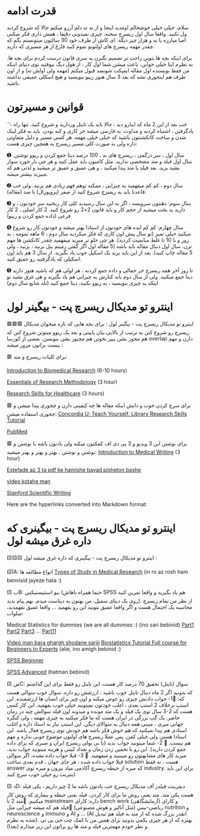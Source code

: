 # قدرت ادامه
سلام، خیلی خیلی خوشحالم اومدید اینجا و از ته ته دلم آرزو میکنم حالا که شروع کردید ول نکنید. واقعا سال اول ریسرچ سخته، چیزی نمیدونی دقیقا ، همش داری فکر میکنی اصا میارزه یا نه و هزار چیز دیگه. ای کاش از طرف خود 30 سالتون میتونستم بگم که چقدر مهمه ریسرچ های اولتونو تموم کنید فارغ از هر مسیری که دارید. 

برای اینکه بچه ها بتونن راحت تر تصمیم بگیرن یه سری قانون درست کردم برای بچه ها. به نظرم اینا خیلی جوابن، باعث میشن شما اول کار ، از هول دیگ نیوفتید توی دنیای اینکه من فقط نویسنده اول مقاله ایمپکت شونصد قبول میکنم (مهمه ولی اولش نه) و از اون طرف هم اینجوری نشه که بعد 3 سال هنوز رییو بنویسید و هیچ اسکلی عمیقی نداشته باشید. 

# قوانین و مسیرتون
 
〽️ خب بعد از این 2 ماه که اینارو دید ، حالا باید یک تایتل وردارید و شروع کنید. تنها راه یادگرفتن ، اشتباه کردنه و مداوت. به فارسی میشه خر کاری و کنه بودن. باید به فکر لینک شدن و ساخت کانکشنتون باشید که خیلی خیلی مهمه. هر کسی مسیر و دلیل متفاوتی داره ولی به صورت کلی مسیر ریسرچ یه همچین چیزی هست: 

️➊ سال اول ، سر درگمی ، ریسرچ های بد ، 100 درصد دیتا جمع کردن و ریوو نوشتن. سال اول فیلد و متد مشخصی ندارید. مثل کامیون باید عمل کنید و هر چی بار خورد سوار بشید برید. بعد فیلد یا متد پیدا میکنید ، و هی عمیق و عمیق تر میشید و لذتی هم که میبرید بیشتر میشه.

➋ سال دوم ، کم کم میفهمید یه چیزایی ، ممکنه توهم فهم زیادی هم بزنید. ولی خب قاعدتا باید یه ریسرچ شروع کنید از صفر (پروپوزال) تا صد (مقاله).

➌ سال سوم: دهنتون سرویسه ، اگر به این سال رسیدید کلی کار ریختید سر خودتون ، و دارید بد بخت میشید از حجم کار و باید قانون 2+2 رو شروع کنید. 2 کار اصلی ، 2 کار فرعی (داده جمع کردن و رییو)

➍ سال چهارم: کم کم ایده های خودتون از استادا بهتر میشه و خودتون کار رو شروع میکنید خیلی تمیز (تو سال پیش اون کاری که فکر میکردید سال دوم ، 6 ماهه تمومه ، به زور و با 10 تا غلط سابمیت کردید). هر چی جلو تر میرید میفهمید چقدر کانکشن ها مهم ترن. سال اول دنبال مقاله باید باشه (5 مقاله اول اگر گفتن زمینم بیل بزنید ، بزنید ، ولی 5 مقاله چاپ کنید). بعد از این باید برید یک اسکیل خوب یاد بگیرید. از سال 3 هم باید اون اسکیلی که یادگرفتید رو عمیق کنید. 

➎ تا روز آخر همه ریسرچ خر حمالی و داده جمع کردنه ، هر لولی هم که باشید هنوز دارید دیتا جمع میکنید. ولی از سال دوم باید کنارش یه چیزایی هم یاد بگیرید و هی غرق نشید تو اینکه یه چیزی بنویسید ، یه ریوو بکنید، دیتا جمع کنید (تله شایع سال دوم)

#  اینترو تو مدیکال ریسرچ پت - بیگینر لول

🟥🟥🟥 اینترو تو مدیکال ریسرچ پت - بیگینر لول :
برای بچه هایی که تازه میخوان مدیکال ریسرچ رو شروع کنن به ترتیب از بالایی بیان پایینی و بعد یک ریوو میتونن شروع کنن که هم مجور بشن پیپر بخونن هم مجبور بشن بنویسن. بعضی از کورسا overlap دارن و مهم نیست براتون مرور میشه :

🟥 برای کلیات ریسرچ و متد:

[Introduction to Biomedical Research](https://alison.com/course/introduction-to-biomedical-research) (6-10 hours)

[Essentials of Research Methodology](https://alison.com/course/essentials-of-research-methodology) (3 hour)

[Research Skills for Healthcare](https://alison.com/course/research-skills-for-healthcare) (3 hours)

🟥 برای سرچ کردن خوب و دانش اینکه مقاله ها چه کیفیتی دارن و چجوری پیدا میشن و چجوری استفاده میشن:
[Concordia U: Teach Yourself: Library Research Skills Tutorial](https://www.youtube.com/playlist?list=PLZvPUsdgzzodozagouf9bim8xSCc3aCuB)

[PubMed](https://www.youtube.com/playlist?list=PLF2KCgTC6mbQX8Creoyl4jI8q-xeyfcyj)


🟥 برای نوشتن این 3 ویدیو و 3 پی دی اف کمکتون میکنه ولی یادتون باشه با نوشتن و نوشتن و نوشتن ، بهتر و بهتر و بهتر میشید:
[Introduction to Medical Writing](https://alison.com/course/introduction-to-medical-writing) (3 hour)

[Estefade az 3 ta pdf ke hamishe bayad pisheton bashe](https://amirsafavi.com/wp-content/uploads/2022/11/Resources-for-Scientific-Writing.zip)

[video kotahe man](https://www.aparat.com/v/gBkuv)

[Stanford Scientific Writing](https://youtube.com/playlist?list=PLGNyy-rO8GoM7uUxVfYJbccEO8eNFfr1M)


Here are the hyperlinks converted into Markdown format:
#  اینترو تو مدیکال ریسرچ پت - بیگینری که داره غرق میشه لول

🟨🟨🟨 اینترو تو مدیکال ریسرچ پت - بیگینری که داره غرق میشه لول :

🟨آA: انواع مطالعه ها 
[Types of Study in Medical Research](https://www.ncbi.nlm.nih.gov/pmc/articles/PMC2689572/) (in ro az rosh ham benvisid jayeze hata :)

🟨 بB: بیو استتیستیکس (حتما همراه باهاش SPSS هم یاد بگیرید و واقعا تمرین کنید روی یک دیتای سمپل، من بهتون یه دیتاست میدم، بهم پیام بدید). از نظر من تمام ریسرچ محاسبه یک احتمال هست و اگر واقعا عمیق نتونید این رو بفهمید ... واقعا عمیق نفهمدید، صلوات:

Medical Statistics for dummies (we are all dummies :) (ino sari bebinid)
[Part1](https://www.youtube.com/watch?v=Vxv4Cx0Ws8g&list=TLPQMjUwMTIwMjQs4ECCmHOXNw&index=1) [Part2](https://www.youtube.com/watch?v=ZjhjHfHn_eY&list=TLPQMjUwMTIwMjQs4ECCmHOXNw&index=2) [Part3](https://www.youtube.com/watch?v=ItmeUJ5V86U&list=TLPQMjUwMTIwMjQs4ECCmHOXNw&index=3) ... [Part11](https://www.youtube.com/watch?v=2SomTEOXa7Y&list=TLPQMjUwMTIwMjQs4ECCmHOXNw&index=11)

[Video man bara ghargh shodane sariii](https://www.aparat.com/v/IZW18) 
[Biostatistics Tutorial Full course for Beginners to Experts](https://www.youtube.com/watch?v=1Q6_LRZwZrc&t=9165s) (alie, ino amigh bebinid :)

[SPSS Beginner](https://www.youtube.com/watch?v=ZpwZS3XnEZA)

[SPSS Advanced](https://www.youtube.com/watch?v=liO1jMcBLIk) (hatman bebinid)

🟨 سC: سوال (تایتل) تحقیق 70 درصد کار هست. این تایتل رو فقط برای این گذاشتم که بدونید اگر 2 ماه دنبال تایتل خوب باشید ، ارزشش رو داره. سوال خوب سوالی هست که: 
🔸1- جواب دادنش چیزی رو عوض میکنه و اون چیز برای انسان ها ارزشمنده. این استپ برخلاف 2 استپ بعدی ، اغلب خودتون نمیتونید خیلی خوب بفهمید. این کار کسی هست که 2-3 سال توی یک فیلد و یک متد مونده و میدونه اون فیلد سوالش چیه در زمان حاضر. یک گپ بزرگی در ایران هست که ما فکر میکنید یه چیزی مهمه ، ولی کنگره جهانی میری ، میبنی همه دنبال یه سوالای دیگن. این استپ نیاز به استاد داره و اغلب استادی هم پیدا نمیکنید که هم خوش فکر باشه هم خودش توی ریسرچ فعال باشه. این استادا هستن ولی خیلی کمن. پس عملا ریسرچ های اولتون موضوع خوبی نداره و مهم هم نیست.
🔸 2- شما میتونید جواب بدید (با بی پولی ریسرچ ایران و صبری که برای داده جمع کردن دارید). این رو با تخمین زدن زمان و تعداد کیس و هزینه میتونید جواب بدید. میرید کار های مشابهتون رو میبینید و میفهمید.
🔸 3- قبلا جواب داده نشده. اگر سوالی قبلا جواب داده شده ، هر جای جهان ، قدم بعدی ساخت solution هست ، نه فقط answer که میره از حیطه ریسرچ آکادمی میاد بیرون و میره توی industry. برای این باید اینترنت رو خیلی خوب سرچ کنید.

🟨 دD: دیفرینت فیلدز آف مدیکال ریسرچ
خب یادتون باشه ما 2 چیز داریم ، یکی فیلد هست یکی متد. متد یعنی روش ما برای کار کردن. فیلد یعنی حیطه و بیماری که روش کار میکنیم.
🔸متد 2 تا mainstream داره: کارای bench work (آزمایشگاهی) و کارای ریاضی-بیس (مثل آنالیز و هوش مصنوعی)
🔸فیلد هم که میشه چیزایی مثل nutrition و neuroscience و immuno و AI و ... (AI انقدر بزرگ شده که از متد به فیلد هم تبدیل شده به نظرم). بهتره که از هر چیزی یکمی بدونید برای همین من با کمک چت جی پی تی و نظر خودم مهمترین فیلد و متد ها رو براتون این زیر میذارم (بعدا).
